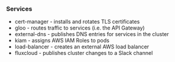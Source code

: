 ### Services

- cert-manager - installs and rotates TLS certificates
- gloo - routes traffic to services (i.e. the API Gateway)
- external-dns - publishes DNS entries for services in the cluster
- kiam - assigns AWS IAM Roles to pods
- load-balancer - creates an external AWS load balancer
- fluxcloud - publishes cluster changes to a Slack channel
